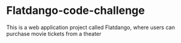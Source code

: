 # Flatdango-code-challenge
This is  a web application project called Flatdango, where users can purchase movie tickets from a theater
